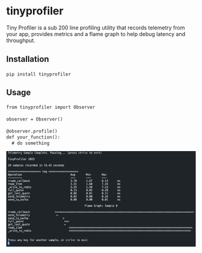 # tinyprofiler

Tiny Profiler is a sub 200 line profiling utility that records telemetry from your app,
provides metrics and a flame graph to help debug latency and throughput.

## Installation

`pip install tinyprofiler`

## Usage

```python3
from tinyprofiler import Observer

observer = Observer()

@observer.profile()
def your_function():
  # do something
```

![img](./img/p.png)
